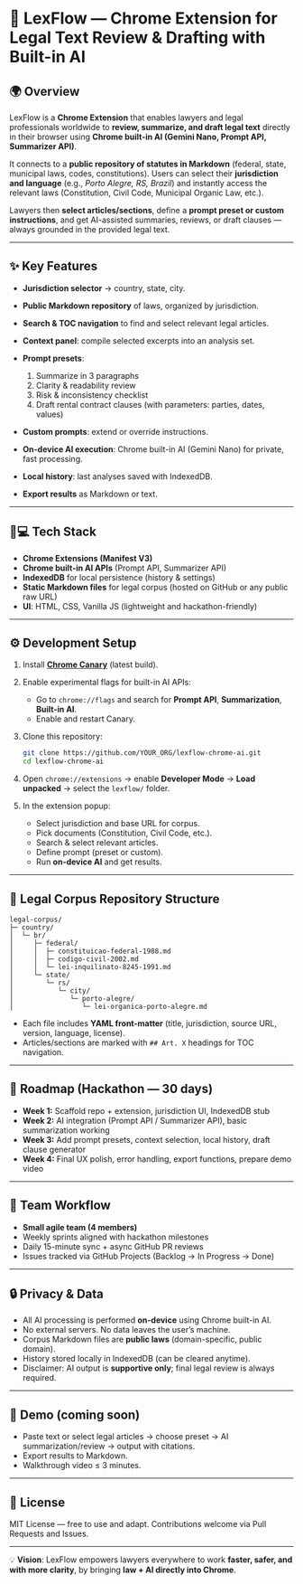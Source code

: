 # 📘 LexFlow — Chrome Extension for Legal Text Review & Drafting with Built-in AI

## 🌍 Overview

LexFlow is a **Chrome Extension** that enables lawyers and legal professionals worldwide to **review, summarize, and draft legal text** directly in their browser using **Chrome built-in AI (Gemini Nano, Prompt API, Summarizer API)**.

It connects to a **public repository of statutes in Markdown** (federal, state, municipal laws, codes, constitutions).
Users can select their **jurisdiction and language** (e.g., *Porto Alegre, RS, Brazil*) and instantly access the relevant laws (Constitution, Civil Code, Municipal Organic Law, etc.).

Lawyers then **select articles/sections**, define a **prompt preset or custom instructions**, and get AI-assisted summaries, reviews, or draft clauses — always grounded in the provided legal text.

---

## ✨ Key Features

* **Jurisdiction selector** → country, state, city.
* **Public Markdown repository** of laws, organized by jurisdiction.
* **Search & TOC navigation** to find and select relevant legal articles.
* **Context panel**: compile selected excerpts into an analysis set.
* **Prompt presets**:

  1. Summarize in 3 paragraphs
  2. Clarity & readability review
  3. Risk & inconsistency checklist
  4. Draft rental contract clauses (with parameters: parties, dates, values)
* **Custom prompts**: extend or override instructions.
* **On-device AI execution**: Chrome built-in AI (Gemini Nano) for private, fast processing.
* **Local history**: last analyses saved with IndexedDB.
* **Export results** as Markdown or text.

---

## 🧑💻 Tech Stack

* **Chrome Extensions (Manifest V3)**
* **Chrome built-in AI APIs** (Prompt API, Summarizer API)
* **IndexedDB** for local persistence (history & settings)
* **Static Markdown files** for legal corpus (hosted on GitHub or any public raw URL)
* **UI**: HTML, CSS, Vanilla JS (lightweight and hackathon-friendly)

---

## ⚙️ Development Setup

1. Install **[Chrome Canary](https://www.google.com/chrome/canary/)** (latest build).
2. Enable experimental flags for built-in AI APIs:

   * Go to `chrome://flags` and search for **Prompt API**, **Summarization**, **Built-in AI**.
   * Enable and restart Canary.
3. Clone this repository:

   ```bash
   git clone https://github.com/YOUR_ORG/lexflow-chrome-ai.git
   cd lexflow-chrome-ai
   ```
4. Open `chrome://extensions` → enable **Developer Mode** → **Load unpacked** → select the `lexflow/` folder.
5. In the extension popup:

   * Select jurisdiction and base URL for corpus.
   * Pick documents (Constitution, Civil Code, etc.).
   * Search & select relevant articles.
   * Define prompt (preset or custom).
   * Run **on-device AI** and get results.

---

## 📂 Legal Corpus Repository Structure

```
legal-corpus/
├─ country/
│  └─ br/
│     ├─ federal/
│     │  ├─ constituicao-federal-1988.md
│     │  ├─ codigo-civil-2002.md
│     │  └─ lei-inquilinato-8245-1991.md
│     └─ state/
│        └─ rs/
│           └─ city/
│              └─ porto-alegre/
│                 └─ lei-organica-porto-alegre.md
```

* Each file includes **YAML front-matter** (title, jurisdiction, source URL, version, language, license).
* Articles/sections are marked with `## Art. X` headings for TOC navigation.

---

## 📅 Roadmap (Hackathon — 30 days)

* **Week 1:** Scaffold repo + extension, jurisdiction UI, IndexedDB stub
* **Week 2:** AI integration (Prompt API / Summarizer API), basic summarization working
* **Week 3:** Add prompt presets, context selection, local history, draft clause generator
* **Week 4:** Final UX polish, error handling, export functions, prepare demo video

---

## 👥 Team Workflow

* **Small agile team (4 members)**
* Weekly sprints aligned with hackathon milestones
* Daily 15-minute sync + async GitHub PR reviews
* Issues tracked via GitHub Projects (Backlog → In Progress → Done)

---

## 🔒 Privacy & Data

* All AI processing is performed **on-device** using Chrome built-in AI.
* No external servers. No data leaves the user’s machine.
* Corpus Markdown files are **public laws** (domain-specific, public domain).
* History stored locally in IndexedDB (can be cleared anytime).
* Disclaimer: AI output is **supportive only**; final legal review is always required.

---

## 🎥 Demo (coming soon)

* Paste text or select legal articles → choose preset → AI summarization/review → output with citations.
* Export results to Markdown.
* Walkthrough video ≤ 3 minutes.

---

## 📜 License

MIT License — free to use and adapt.
Contributions welcome via Pull Requests and Issues.

---

💡 **Vision**:
LexFlow empowers lawyers everywhere to work **faster, safer, and with more clarity**, by bringing **law + AI directly into Chrome**.